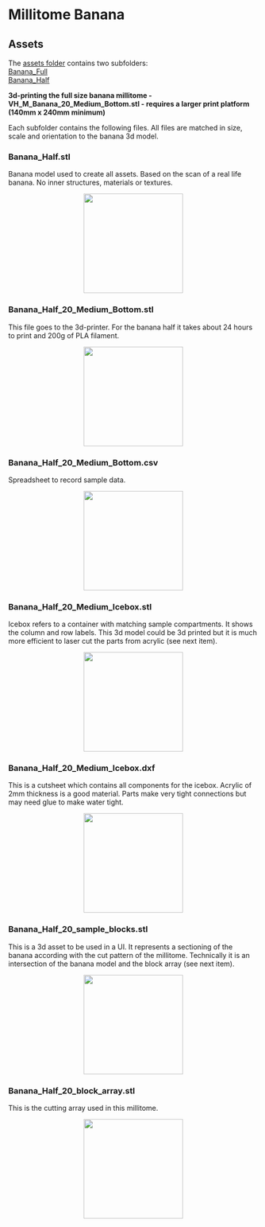 # Millitome Banana

## Assets

The [assets folder](https://github.com/hubmapconsortium/hra-millitome-generator/tree/pbi-banana-ccf/Assets) contains two subfolders:<br> 
[Banana_Full](https://github.com/hubmapconsortium/hra-millitome-generator/tree/pbi-banana-ccf/Assets/VH_Full_Banana)<br>
[Banana_Half](https://github.com/hubmapconsortium/hra-millitome-generator/tree/pbi-banana-ccf/Assets/VH_Half_Banana)<br>

**3d-printing the full size banana millitome - VH_M_Banana_20_Medium_Bottom.stl - requires a larger print platform (140mm x 240mm minimum)**

Each subfolder contains the following files. All files are matched in size, scale and orientation to the banana 3d model.

### Banana_Half.stl

Banana model used to create all assets. Based on the scan of a real life banana. No inner structures, materials or textures.
<p align="center">
  <img src="images/banana_half.png" width="200">
</p>

### Banana_Half_20_Medium_Bottom.stl

This file goes to the 3d-printer. For the banana half it takes about 24 hours to print and 200g of PLA filament.
<p align="center">
  <img src="images/millitome_stl.png" width="200">
</p>

### Banana_Half_20_Medium_Bottom.csv

Spreadsheet to record sample data.
<p align="center">
  <img src="images/icebox_cutsheet.png" width="200">
</p>

### Banana_Half_20_Medium_Icebox.stl

Icebox refers to a container with matching sample compartments. It shows the column and row labels. This 3d model could be 3d printed but it is much more efficient to laser cut the parts from acrylic (see next item).
<p align="center">
  <img src="images/icebox_stl.png" width="200">
</p>

### Banana_Half_20_Medium_Icebox.dxf

This is a cutsheet which contains all components for the icebox. Acrylic of 2mm thickness is a good material. Parts make very tight connections but may need glue to make water tight.
<p align="center">
  <img src="images/icebox_cutsheet.png" width="200">
</p>

### Banana_Half_20_sample_blocks.stl

This is a 3d asset to be used in a UI. It represents a sectioning of the banana according with the cut pattern of the millitome. Technically it is an intersection of the banana model and the block array (see next item).
<p align="center">
  <img src="images/sample_blocks.png" width="200">
</p>

### Banana_Half_20_block_array.stl

This is the cutting array used in this millitome. 
<p align="center">
  <img src="images/block_array.png" width="200">
</p>


